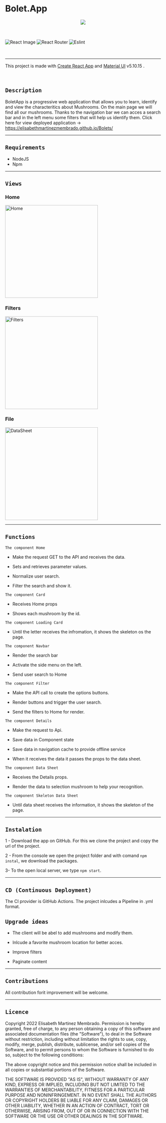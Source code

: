 # Bolet.App


<center>
<img src="./public/bolet.png">
</center>

<br>
<br>

 ![React Image](https://badges.aleen42.com/src/react.svg)
 ![React Router](https://badges.aleen42.com/src/react-router.svg)
![Eslint](https://badges.aleen42.com/src/eslint.svg)

<br>

---

This project is made with [Create React App](https://github.com/facebook/create-react-app) and [Material UI](https://mui.com/) v5.10.15 .

<br>

## `Description`

BoletApp is a progressive web application that allows you to learn, identify and view the characteritics about Mushrooms. 
On the main page we will find all our mushrooms.
Thanks to the navigation bar we can acces a search bar and in the left menu some filters that will help us identify them.
Click here for view deployed application -> https://elisabethmartinezmembrado.github.io/Bolets/

---
## `Requirements` 
* NodeJS
* Npm
---

## `Views`
### Home

<img src="./public/HomeRedi.jpeg" alt="Home" width="300"/>

### Filters
<img src="./public/Filter.jpeg" alt="Filters" width="300"/>

### File
<img src="./public/Ficharedi.jpeg" alt="DataSheet" width="300"/>

---

## `Functions`

`The component Home`

- Make the request GET to the API and receives the data.

- Sets and retrieves parameter values.

- Normalize user search.

- Filter the search and show it.

`The component Card`

- Receives Home props

- Shows each mushroom by the id.

`The component Loading Card`

- Until the letter receives the infromation, it shows the skeleton os the page.

`The component Navbar`

- Render the search bar

- Activate the side menu on the left.

- Send user search to Home

`The component Filter`

- Make the API call to create the options buttons.

- Render buttons and trigger the user search.

- Send the filters to Home for render.

`The component Details`

- Make the request to Api.

- Save data in Component state

- Save data in navigation cache to provide offline service

- When it receives the data it passes the props to the data sheet.

`The component Data Sheet`

- Receives the Details props.

- Render the data to selection mushroom to help your recognition.

`The component Skeleton Data Sheet`

-  Until data sheet receives the information, it shows the skeleton of the page.

---
## `Instalation`



1 - Download the app on GitHub. For this we clone the project and copy the url of the project.

2 - From the console we open the project folder and with comand `npm instal`, we download the packages.

3- To the open local server, we type `npm start`.

---

## `CD (Continuous Deployment)`

The CI provider is GitHub Actions.
The project inlcudes a Pipeline in .yml format.

## `Upgrade ideas`

* The client will be abel to add mushrooms and modify them.

* Inlcude a favorite mushroom location for better acces.

* Improve filters

* Paginate content
---

## `Contributions`

All contribution forit improvement will be welcome.

---


## `Licence`

Copyright 2022 Elisabeth Martinez Membrado.
Permission is hereby granted, free of charge, to any person obtaining a copy of this software and associated documentation files (the "Software"), to deal in the Software without restriction, including without limitation the rights to use, copy, modify, merge, publish, distribute, sublicense, and/or sell copies of the Software, and to permit persons to whom the Software is furnished to do so, subject to the following conditions:

The above copyright notice and this permission notice shall be included in all copies or substantial portions of the Software.

THE SOFTWARE IS PROVIDED "AS IS", WITHOUT WARRANTY OF ANY KIND, EXPRESS OR IMPLIED, INCLUDING BUT NOT LIMITED TO THE WARRANTIES OF MERCHANTABILITY, FITNESS FOR A PARTICULAR PURPOSE AND NONINFRINGEMENT. IN NO EVENT SHALL THE AUTHORS OR COPYRIGHT HOLDERS BE LIABLE FOR ANY CLAIM, DAMAGES OR OTHER LIABILITY, WHETHER IN AN ACTION OF CONTRACT, TORT OR OTHERWISE, ARISING FROM, OUT OF OR IN CONNECTION WITH THE SOFTWARE OR THE USE OR OTHER DEALINGS IN THE SOFTWARE.



